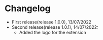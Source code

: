 # Changelog

- First release(release 1.0.0), 13/07/2022
- Second release(release 1.0.1), 14/07/2022:
  * Added the logo for the extension
